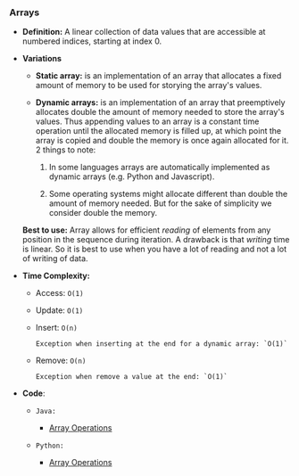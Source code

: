 ### Arrays

- **Definition:** A linear collection of data values that are accessible at numbered indices, starting at index 0.

- **Variations**

  - **Static array:** is an implementation of an array that allocates a fixed amount of memory to be used for storying the array's values.

  - **Dynamic arrays:** is an implementation of an array that preemptively allocates double the amount of memory needed to store the array's values. Thus appending values to an array is a constant time operation until the allocated memory is filled up, at which point the array is copied and double the memory is once again allocated for it. 2 things to note:

    1. In some languages arrays are automatically implemented as dynamic arrays (e.g. Python and Javascript).

    2. Some operating systems might allocate different than double the amount of memory needed. But for the sake of simplicity we consider double the memory.

  **Best to use:** Array allows for efficient _reading_ of elements from any position in the sequence during iteration. A drawback is that _writing_ time is linear. So it is best to use when you have a lot of reading and not a lot of writing of data.

- **Time Complexity:**

  - Access: `O(1)`
  - Update: `O(1)`
  - Insert: `O(n)`

        Exception when inserting at the end for a dynamic array: `O(1)`

  - Remove: `O(n)`

        Exception when remove a value at the end: `O(1)`

- **Code**:

  - `Java:`

    - [Array Operations](https://github.com/andreivisan/interviews/blob/master/datastructures/arrays/java/impl/Operations.java)

  - `Python:`

    - [Array Operations](https://github.com/andreivisan/interviews/blob/master/datastructures/arrays/python/operations.py)
